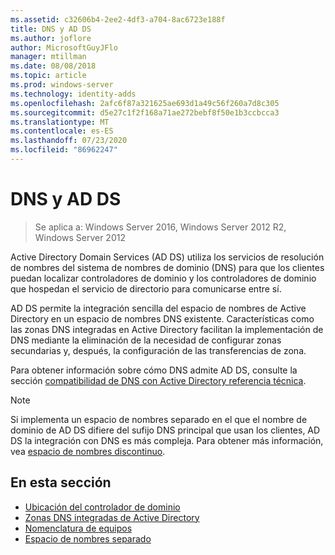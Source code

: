 ```yaml
---
ms.assetid: c32606b4-2ee2-4df3-a704-8ac6723e188f
title: DNS y AD DS
ms.author: joflore
author: MicrosoftGuyJFlo
manager: mtillman
ms.date: 08/08/2018
ms.topic: article
ms.prod: windows-server
ms.technology: identity-adds
ms.openlocfilehash: 2afc6f87a321625ae693d1a49c56f260a7d8c305
ms.sourcegitcommit: d5e27c1f2f168a71ae272bebf8f50e1b3ccbcca3
ms.translationtype: MT
ms.contentlocale: es-ES
ms.lasthandoff: 07/23/2020
ms.locfileid: "86962247"
---
```

# <a name="dns-and-ad-ds"></a>DNS y AD DS

> Se aplica a: Windows Server 2016, Windows Server 2012 R2, Windows Server 2012

Active Directory Domain Services (AD DS) utiliza los servicios de resolución de nombres del sistema de nombres de dominio (DNS) para que los clientes puedan localizar controladores de dominio y los controladores de dominio que hospedan el servicio de directorio para comunicarse entre sí.

AD DS permite la integración sencilla del espacio de nombres de Active Directory en un espacio de nombres DNS existente. Características como las zonas DNS integradas en Active Directory facilitan la implementación de DNS mediante la eliminación de la necesidad de configurar zonas secundarias y, después, la configuración de las transferencias de zona.

Para obtener información sobre cómo DNS admite AD DS, consulte la sección [compatibilidad de DNS con Active Directory referencia técnica](/previous-versions/windows/it-pro/windows-server-2003/cc781627(v=ws.10)).

> [!NOTE]
> Si implementa un espacio de nombres separado en el que el nombre de dominio de AD DS difiere del sufijo DNS principal que usan los clientes, AD DS la integración con DNS es más compleja. Para obtener más información, vea [espacio de nombres discontinuo](Disjoint-Namespace.md).

## <a name="in-this-section"></a>En esta sección

- [Ubicación del controlador de dominio](Domain-Controller-Location.md)
- [Zonas DNS integradas de Active Directory](Active-Directory-Integrated-DNS-Zones.md)
- [Nomenclatura de equipos](Computer-Naming.md)
- [Espacio de nombres separado](Disjoint-Namespace.md)
